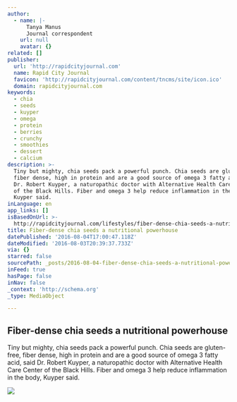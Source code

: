 ```yaml
---
author:
  - name: |-
      Tanya Manus
      Journal correspondent
    url: null
    avatar: {}
related: []
publisher:
  url: 'http://rapidcityjournal.com'
  name: Rapid City Journal
  favicon: 'http://rapidcityjournal.com/content/tncms/site/icon.ico'
  domain: rapidcityjournal.com
keywords:
  - chia
  - seeds
  - kuyper
  - omega
  - protein
  - berries
  - crunchy
  - smoothies
  - dessert
  - calcium
description: >-
  Tiny but mighty, chia seeds pack a powerful punch. Chia seeds are gluten-free,
  fiber dense, high in protein and are a good source of omega 3 fatty acid, said
  Dr. Robert Kuyper, a naturopathic doctor with Alternative Health Care Center
  of the Black Hills. Fiber and omega 3 help reduce inflammation in the body,
  Kuyper said.
inLanguage: en
app_links: []
isBasedOnUrl: >-
  http://rapidcityjournal.com/lifestyles/fiber-dense-chia-seeds-a-nutritional-powerhouse/article_b5779f51-7c46-5c98-863f-c603bad6aeb8.html
title: Fiber-dense chia seeds a nutritional powerhouse
datePublished: '2016-08-04T17:00:47.118Z'
dateModified: '2016-08-03T20:39:37.733Z'
via: {}
starred: false
sourcePath: _posts/2016-08-04-fiber-dense-chia-seeds-a-nutritional-powerhouse.md
inFeed: true
hasPage: false
inNav: false
_context: 'http://schema.org'
_type: MediaObject

---
```

<article style=""><h1>Fiber-dense chia seeds a nutritional powerhouse</h1><p>Tiny but mighty, chia seeds pack a powerful punch. Chia seeds are gluten-free, fiber dense, high in protein and are a good source of omega 3 fatty acid, said Dr. Robert Kuyper, a naturopathic doctor with Alternative Health Care Center of the Black Hills. Fiber and omega 3 help reduce inflammation in the body, Kuyper said.</p><img src="http://bloximages.chicago2.vip.townnews.com/rapidcityjournal.com/content/tncms/assets/v3/editorial/7/5e/75e5b515-a48c-5c03-8463-ae87a9bd09ae/579f9b0a41596.image.jpg?resize=952%2C630" /></article>